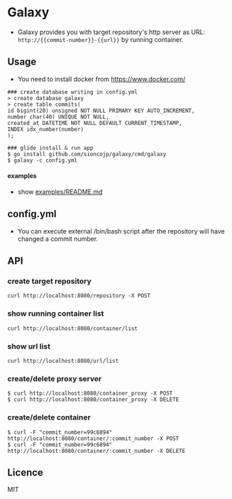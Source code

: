 # Galaxy

* Galaxy provides you with target repository's http server as URL: `http://{{commit-number}}-{{url}}` by running container.

## Usage
* You need to install docker from https://www.docker.com/

```shell
### create database writing in config.yml
> create database galaxy
> create table commits(
id bigint(20) unsigned NOT NULL PRIMARY KEY AUTO_INCREMENT,
number char(40) UNIQUE NOT NULL,
created_at DATETIME NOT NULL DEFAULT CURRENT_TIMESTAMP,
INDEX idx_number(number)
);

### glide install & run app
$ go install github.com/sioncojp/galaxy/cmd/galaxy
$ galaxy -c config.yml
```

#### examples
* show [examples/README.md](examples/README.md)

## config.yml
* You can execute external /bin/bash script after the repository will have changed a commit number.

## API
### create target repository
```shell
curl http://localhost:8080/repository -X POST
```

### show running container list
```shell
curl http://localhost:8080/container/list
```

### show url list
```shell
curl http://localhost:8080/url/list
```

### create/delete proxy server
```shell
$ curl http://localhost:8080/container_proxy -X POST
$ curl http://localhost:8080/container_proxy -X DELETE
```

### create/delete container
```shell
$ curl -F "commit_number=99c6894" http://localhost:8080/container/:commit_number -X POST
$ curl -F "commit_number=99c6894" http://localhost:8080/container/:commit_number -X DELETE
```

## Licence
MIT
